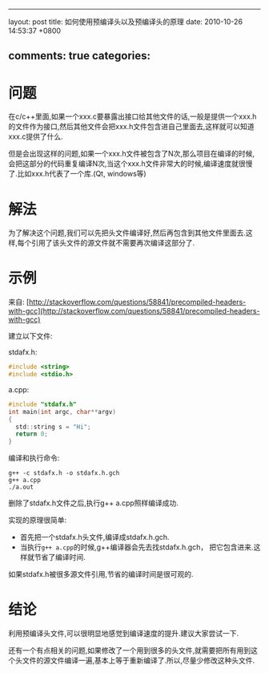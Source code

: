 
---
layout: post
title: 如何使用预编译头以及预编译头的原理
date: 2010-10-26 14:53:37 +0800

comments: true
categories: 
---

问题
====

在c/c++里面,如果一个xxx.c要暴露出接口给其他文件的话,一般是提供一个xxx.h的文件作为接口,然后其他文件会把xxx.h文件包含进自己里面去,这样就可以知道xxx.c提供了什么.

但是会出现这样的问题,如果一个xxx.h文件被包含了N次,那么项目在编译的时候,会把这部分的代码重复编译N次,当这个xxx.h文件非常大的时候,编译速度就很慢了.比如xxx.h代表了一个库.(Qt,
windows等)

解法
====

为了解决这个问题,我们可以先把头文件编译好,然后再包含到其他文件里面去.这样,每个引用了该头文件的源文件就不需要再次编译这部分了.

示例
====

来自:
[http://stackoverflow.com/questions/58841/precompiled-headers-with-gcc](http://stackoverflow.com/questions/58841/precompiled-headers-with-gcc)

建立以下文件:

stdafx.h:

```c
#include <string>
#include <stdio.h>
```

a.cpp:

```c
#include "stdafx.h"
int main(int argc, char**argv)
{
  std::string s = "Hi";
  return 0;
}
```

编译和执行命令:

    g++ -c stdafx.h -o stdafx.h.gch
    g++ a.cpp
    ./a.out

删除了stdafx.h文件之后,执行g++ a.cpp照样编译成功.

实现的原理很简单:

-   首先把一个stdafx.h头文件,编译成stdafx.h.gch.
-   当执行`g++ a.cpp`的时候,g++编译器会先去找stdafx.h.gch， 把它包含进来.这样就节省了编译时间.
    

如果stdafx.h被很多源文件引用,节省的编译时间是很可观的.

结论
====

利用预编译头文件,可以很明显地感觉到编译速度的提升.建议大家尝试一下.

还有一个有点相关的问题,如果修改了一个用到很多的头文件,就需要把所有用到这个头文件的源文件编译一遍,基本上等于重新编译了.所以,尽量少修改这种头文件.

